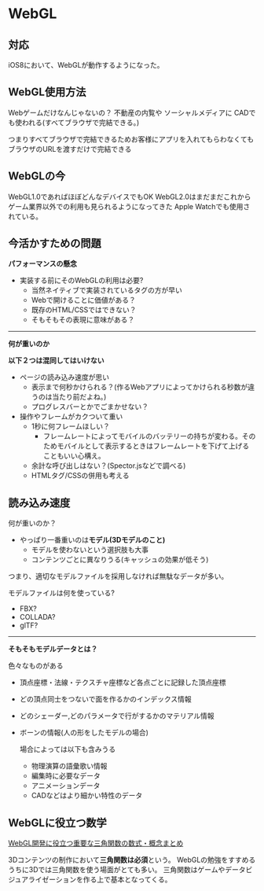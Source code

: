 # WebGL

## 対応

iOS8において、WebGLが動作するようになった。

## WebGL使用方法

Webゲームだけなんじゃないの？
不動産の内覧や
ソーシャルメディアに
CADでも使われる(すべてブラウザで完結できる。)

つまりすべてブラウザで完結できるためお客様にアプリを入れてもらわなくてもブラウザのURLを渡すだけで完結できる

## WebGLの今

WebGL1.0であればほぼどんなデバイスでもOK
WebGL2.0はまだまだこれから
ゲーム業界以外での利用も見られるようになってきた
Apple Watchでも使用されている。

## 今活かすための問題

**パフォーマンスの懸念**

- 実装する前にそのWebGLの利用は必要?
  - 当然ネイティブで実装されているタグの方が早い
  - Webで開けることに価値がある？
  - 既存のHTML/CSSではできない？
  - そもそもその表現に意味がある？

---
**何が重いのか**

**以下２つは混同してはいけない**

- ページの読み込み速度が思い
  - 表示まで何秒かけられる？(作るWebアプリによってかけられる秒数が違うのは当たり前だよね。)
  - プログレスバーとかでごまかせない？
- 操作やフレームがカクついて重い
  - 1秒に何フレームほしい？
    - フレームレートによってモバイルのバッテリーの持ちが変わる。そのためモバイルとして表示するときはフレームレートを下げて上げることもいい心構え。
  - 余計な呼び出しはない？(Spector.jsなどで調べる)
  - HTMLタグ/CSSの併用も考える

## 読み込み速度

何が重いのか？

- やっぱり一番重いのは**モデル(3Dモデルのこと)**
  - モデルを使わないという選択肢も大事
  - コンテンツごとに異なりうる(キャッシュの効果が低そう)

つまり、適切なモデルファイルを採用しなければ無駄なデータが多い。

モデルファイルは何を使っている?
- FBX?
- COLLADA?
- glTF?

---
**そもそもモデルデータとは？**

色々なものがある

- 頂点座標・法線・テクスチャ座標など各点ごとに記録した頂点座標
- どの頂点同士をつないで面を作るかのインデックス情報
- どのシェーダー,どのパラメータで行がするかのマテリアル情報
- ボーンの情報(人の形をしたモデルの場合)

  場合によっては以下も含みうる
  - 物理演算の語彙歌い情報
  - 編集時に必要なデータ
  - アニメーションデータ
  - CADなどはより細かい特性のデータ




## WebGLに役立つ数学

[WebGL開発に役立つ重要な三角関数の数式・概念まとめ](https://ics.media/entry/10657/)

3Dコンテンツの制作において**三角関数は必須**という。
WebGLの勉強をすすめるうちに3Dでは三角関数を使う場面がとても多い。
三角関数はゲームやデータビジュアライゼーションを作る上で基本となってくる。


